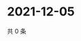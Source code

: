 # 2021-12-05

共 0 条

<!-- BEGIN WEIBO -->
<!-- 最后更新时间 Sun Dec 05 2021 23:14:24 GMT+0800 (China Standard Time) -->

<!-- END WEIBO -->
